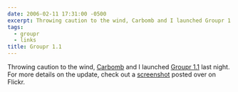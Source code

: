 ```yaml
---
date: 2006-02-11 17:31:00 -0500
excerpt: Throwing caution to the wind, Carbomb and I launched Groupr 1.1 last night.
tags:
  - groupr
  - links
title: Groupr 1.1
---
```


Throwing caution to the wind, [Carbomb](http://www.carbauja.com/) and I launched [Groupr 1.1](http://groupr.200ok.net/) last night. For more details on the update, check out a [screenshot](http://flickr.com/photos/jgarber/98401498/) posted over on Flickr.
